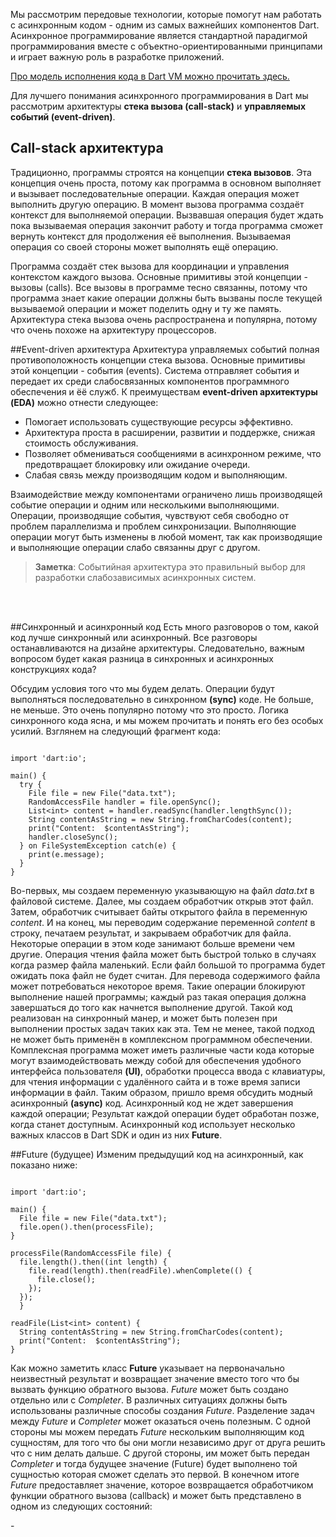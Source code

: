 <!--
title: Асинхронное программирование
date: 2015/08/20
id: 40f72d3f-fb12-4a75-a94a-10ec97014588
category: Изучение Dart
icon: dart_learning
labels:
  - Dart
  - Async
-->

Мы рассмотрим передовые технологии, которые помогут нам работать с асинхронным кодом - одним из самых важнейших компонентов Dart. Асинхронное программирование является стандартной парадигмой программирования вместе с объектно-ориентированными принципами и играет важную роль в разработке приложений.

<p><a href="{{site.url}}/posts/2015/08/05/The_Dart_Vm_execution_model.html">Про модель исполнения кода в Dart VM можно прочитать здесь.</a></p>

Для лучшего понимания асинхронного программирования в Dart мы рассмотрим архитектуры **стека вызова (call-stack)** и **управляемых событий (event-driven)**. 

## Call-stack архитектура
Традиционно, программы строятся на концепции **стека вызовов**. Эта концепция очень проста, потому как программа в основном выполняет и вызывает последовательные операции. Каждая операция может выполнить другую операцию. В момент вызова программа создаёт контекст для выполняемой операции. Вызвавшая операция будет ждать пока вызываемая операция закончит работу и тогда программа сможет вернуть контекст для продолжения её выполнения. Вызываемая операция со своей стороны может выполнять ещё операцию.

Программа создаёт стек вызова для координации и управления контекстом каждого вызова. Основные примитивы этой концепции - вызовы (calls). Все вызовы в программе тесно связанны, потому что программа знает какие операции должны быть вызваны после текущей вызываемой операции и может поделить одну и ту же память. Архитектура стека вызова очень распространена и популярна, потому что очень похоже на архитектуру процессоров.

##Event-driven архитектура
Архитектура управляемых событий полная противоположность концепции стека вызова. Основные примитивы этой концепции - события (events). Система отправляет события и передает их среди слабосвязанных компонентов программного обеспечения и ёё служб. К преимуществам **event-driven архитектуры (EDA)** можно отнести следующее:

- Помогает использовать существующие ресурсы эффективно.
- Архитектура проста в расширении, развитии и поддержке, снижая стоимость обслуживания.
- Позволяет обмениваться сообщениями в асинхронном режиме, что предотвращает блокировку или ожидание очереди.
- Слабая связь между производящим кодом и выполняющим.

Взаимодействие между компонентами ограничено лишь производящей событие операции и одним или несколькими выполняющими. Операции, производящие события, чувствуют себя свободно от проблем параллелизма и проблем синхронизации. Выполняющие операции могут быть изменены в любой момент, так как производящие и выполняющие операции слабо связанны друг с другом. 

> **Заметка**: Событийная архитектура это правильный выбор для разработки слабозависимых асинхронных систем.

<br><br>

##Синхронный и асинхронный код
Есть много разговоров о том, какой код лучше синхронный или асинхронный. Все разговоры останавливаются на дизайне архитектуры. Следовательно, важным вопросом будет какая разница в синхронных и асинхронных конструкциях кода?

Обсудим условия того что мы будем делать. Операции будут выполняться последовательно в синхронном **(sync)** коде. Не больше, не меньше. Это очень популярно потому что это просто. Логика синхронного кода ясна, и мы можем прочитать и понять его без особых усилий. Взглянем на следующий фрагмент кода:

```language-dart

import 'dart:io';

main() {
  try {
    File file = new File("data.txt");
    RandomAccessFile handler = file.openSync();
    List<int> content = handler.readSync(handler.lengthSync());
    String contentAsString = new String.fromCharCodes(content);
    print("Content:  $contentAsString");
    handler.closeSync();
  } on FileSystemException catch(e) {
    print(e.message);
  }
}

```

<p class="column">
Во-первых, мы создаем переменную указывающую на файл <em>data.txt</em> в файловой системе. Далее, мы создаем обработчик открыв этот файл. Затем, обработчик считывает байты открытого файла в переменную <em>content</em>. И на конец, мы переводим содержание переменной <em>content</em> в строку, печатаем результат, и закрываем обработчик для файла. Некоторые операции в этом коде занимают больше времени чем другие. Операция чтения файла может быть быстрой только в случаях когда размер файла маленький. Если файл большой то программа будет ожидать пока файл не будет считан. Для перевода содержимого файла может потребоваться некоторое время. Такие операции блокируют выполнение нашей программы; каждый раз такая операция должна завершаться до того как начнется выполнение другой. Такой код реализован на синхронный манер, и может быть полезен при выполнении простых задач таких как эта. Тем не менее, такой подход не может быть применён в комплексном программном обеспечении. Комплексная программа может иметь различные части кода которые могут взаимодействовать между собой для обеспечения удобного интерфейса пользователя <strong>(UI)</strong>, обработки процесса ввода с клавиатуры, для чтения информации с удалённого сайта и в тоже время записи информации в файл. Таким образом, пришло время обсудить модный асинхронный <strong>(async)</strong> код. Асинхронный код не ждет завершения каждой операции; Результат каждой операции будет обработан позже, когда станет доступным. Асинхронный код использует несколько важных классов в Dart SDK и один из них <strong>Future</strong>.
</p>

##Future (будущее)
Изменим предыдущий код на асинхронный, как показано ниже:

```language-dart

import 'dart:io';

main() {
  File file = new File("data.txt");
  file.open().then(processFile);
}

processFile(RandomAccessFile file) {
  file.length().then((int length) {
    file.read(length).then(readFile).whenComplete(() {
      file.close();
    });
  });
  }

readFile(List<int> content) {
  String contentAsString = new String.fromCharCodes(content);
  print("Content:  $contentAsString");
}

```

<p class="column">
Как можно заметить класс <strong>Future</strong> указывает на первоначально неизвестный результат и возвращает значение вместо того что бы вызвать функцию обратного вызова. <em>Future</em> может быть создано отдельно или с <em>Completer</em>. В различных ситуациях должны быть использованы различные способы создания <em>Future</em>. Разделение задач между <em>Future</em> и <em>Completer</em> может оказаться очень полезным. С одной стороны мы можем передать <em>Future</em> нескольким выполняющим код сущностям, для того что бы они могли независимо друг от друга решить что с ним делать дальше. С другой стороны, им может быть передан <em>Completer</em> и тогда будущее значение (Future) будет выполнено той сущностью которая сможет сделать это первой. В конечном итоге <em>Future</em> предоставляет значение, которое возвращается обработчиком функции обратного вызова (callback) и может быть представлено в одном из следующих состояний:
</p>
- 

